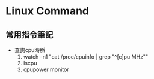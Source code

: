 # Linux Command  

## 常用指令筆記
- 查詢cpu時脈  
    1. watch -n1 "cat /proc/cpuinfo | grep \"^[c]pu MHz\""  
    2. lscpu
    3. cpupower monitor